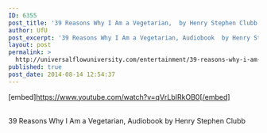 ```yaml
---
ID: 6355
post_title: '39 Reasons Why I Am a Vegetarian,  by Henry Stephen Clubb'
author: UfU
post_excerpt: '39 Reasons Why I Am a Vegetarian, Audiobook  by Henry Stephen Clubb'
layout: post
permalink: >
  http://universalflowuniversity.com/entertainment/39-reasons-why-i-am-a-vegetarian-by-henry-stephen-clubb/
published: true
post_date: 2014-08-14 12:54:37
---
```

[embed]https://www.youtube.com/watch?v=qVrLbIRkOB0[/embed]</br></br>
<p>39 Reasons Why I Am a Vegetarian, Audiobook  by Henry Stephen Clubb</p>